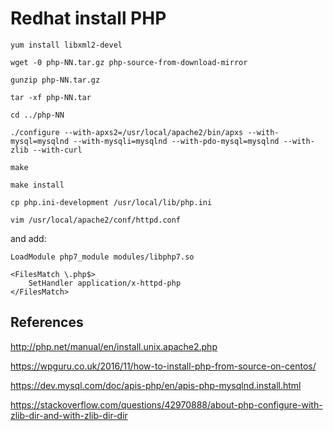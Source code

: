 # Redhat install PHP

`yum install libxml2-devel`

`wget -0 php-NN.tar.gz php-source-from-download-mirror`

`gunzip php-NN.tar.gz`

`tar -xf php-NN.tar`

`cd ../php-NN`

`./configure --with-apxs2=/usr/local/apache2/bin/apxs --with-mysql=mysqlnd --with-mysqli=mysqlnd --with-pdo-mysql=mysqlnd --with-zlib --with-curl`

`make`

`make install`

`cp php.ini-development /usr/local/lib/php.ini`

`vim /usr/local/apache2/conf/httpd.conf`

and add:

```
LoadModule php7_module modules/libphp7.so

<FilesMatch \.php$>
    SetHandler application/x-httpd-php
</FilesMatch>

```

## References

http://php.net/manual/en/install.unix.apache2.php

https://wpguru.co.uk/2016/11/how-to-install-php-from-source-on-centos/

https://dev.mysql.com/doc/apis-php/en/apis-php-mysqlnd.install.html

https://stackoverflow.com/questions/42970888/about-php-configure-with-zlib-dir-and-with-zlib-dir-dir
